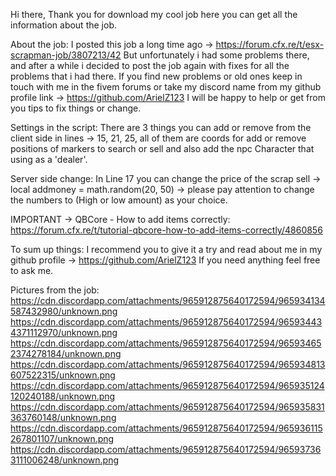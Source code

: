 Hi there, Thank you for download my cool job here you can get all the information about the job.

About the job: I posted this job a long time ago -> https://forum.cfx.re/t/esx-scrapman-job/3807213/42 
But unfortunately i had some problems there, and after a while i decided to post the job again with fixes for all the problems that i had there.
If you find new problems or old ones keep in touch with me in the fivem forums or take my discord name from my github profile link -> https://github.com/ArielZ123
I will be happy to help or get from you tips to fix things or change.

Settings in the script: There are 3 things you can add or remove from the client side in lines -> 15, 21, 25, all of them are coords for add or remove positions of markers to search or sell and also add the npc Character
that using as a 'dealer'.

Server side change: In Line 17 you can change the price of the scrap sell -> local addmoney = math.random(20, 50) -> please pay attention to change the numbers to (High or low amount) as your choice.

IMPORTANT -> QBCore - How to add items correctly: https://forum.cfx.re/t/tutorial-qbcore-how-to-add-items-correctly/4860856

To sum up things: I recommend you to give it a try and read about me in my github profile -> https://github.com/ArielZ123
If you need anything feel free to ask me.

Pictures from the job:
https://cdn.discordapp.com/attachments/965912875640172594/965934134587432980/unknown.png
https://cdn.discordapp.com/attachments/965912875640172594/965934434371112970/unknown.png
https://cdn.discordapp.com/attachments/965912875640172594/965934652374278184/unknown.png
https://cdn.discordapp.com/attachments/965912875640172594/965934813607522315/unknown.png
https://cdn.discordapp.com/attachments/965912875640172594/965935124120240188/unknown.png
https://cdn.discordapp.com/attachments/965912875640172594/965935831363760148/unknown.png
https://cdn.discordapp.com/attachments/965912875640172594/965936115267801107/unknown.png
https://cdn.discordapp.com/attachments/965912875640172594/965937363111006248/unknown.png

